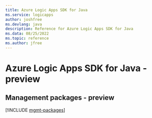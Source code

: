 ```yaml
---
title: Azure Logic Apps SDK for Java
ms.service: logicapps
author: joshfree
ms.devlang: java
description: Reference for Azure Logic Apps SDK for Java
ms.data: 08/25/2022
ms.topic: reference
ms.author: jfree
---
```

# Azure Logic Apps SDK for Java - preview

## Management packages - preview
[!INCLUDE [mgmt-packages](logic-apps-mgmt-index.md)]
